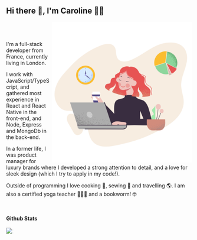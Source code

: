 ## Hi there 👋, I'm Caroline :woman_technologist:
<img align="right" alt="illustration of web developer with laptop" src="./pale-woman-works-with-computer.png" width="380" height="380" />
<br />
<br />
<br />
<div align="left" >
I'm a full-stack developer from France, currently living in London. 

I work with JavaScript/TypeScript, and gathered most experience in React and React Native in the front-end, and Node, Express and MongoDb in the back-end.

In a former life, I was product manager for luxury brands where I developed a strong  attention to detail, and a love for sleek design (which I try to apply in my code!).

Outside of programming I love cooking 🌱, sewing 🧵  and travelling 🌎. I am also a certified yoga teacher 🧘🏽‍♀️  and a bookworm! 🤓 

</div>

<br />
<br />
<b>Github Stats</b>
<br />
<br />
<div align="left">
<img height="180em" src="https://github-readme-stats.vercel.app/api?username=Carolinevp&theme=midnight-purple&show_icons=true&hide_border=true&&count_private=true&include_all_commits=true" />

</div>



